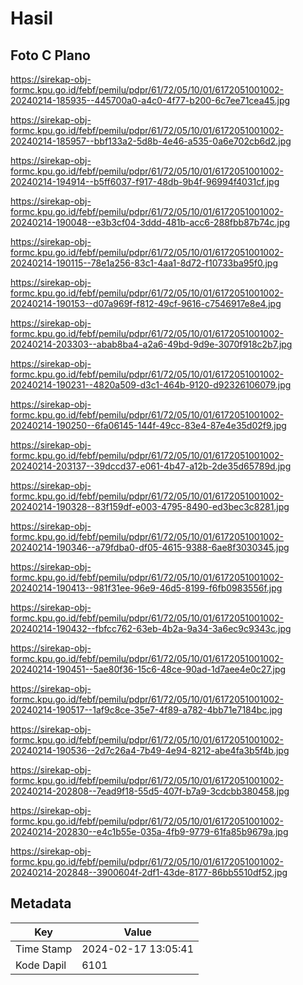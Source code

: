 # Hasil

## Foto C Plano

https://sirekap-obj-formc.kpu.go.id/febf/pemilu/pdpr/61/72/05/10/01/6172051001002-20240214-185935--445700a0-a4c0-4f77-b200-6c7ee71cea45.jpg

https://sirekap-obj-formc.kpu.go.id/febf/pemilu/pdpr/61/72/05/10/01/6172051001002-20240214-185957--bbf133a2-5d8b-4e46-a535-0a6e702cb6d2.jpg

https://sirekap-obj-formc.kpu.go.id/febf/pemilu/pdpr/61/72/05/10/01/6172051001002-20240214-194914--b5ff6037-f917-48db-9b4f-96994f4031cf.jpg

https://sirekap-obj-formc.kpu.go.id/febf/pemilu/pdpr/61/72/05/10/01/6172051001002-20240214-190048--e3b3cf04-3ddd-481b-acc6-288fbb87b74c.jpg

https://sirekap-obj-formc.kpu.go.id/febf/pemilu/pdpr/61/72/05/10/01/6172051001002-20240214-190115--78e1a256-83c1-4aa1-8d72-f10733ba95f0.jpg

https://sirekap-obj-formc.kpu.go.id/febf/pemilu/pdpr/61/72/05/10/01/6172051001002-20240214-190153--d07a969f-f812-49cf-9616-c7546917e8e4.jpg

https://sirekap-obj-formc.kpu.go.id/febf/pemilu/pdpr/61/72/05/10/01/6172051001002-20240214-203303--abab8ba4-a2a6-49bd-9d9e-3070f918c2b7.jpg

https://sirekap-obj-formc.kpu.go.id/febf/pemilu/pdpr/61/72/05/10/01/6172051001002-20240214-190231--4820a509-d3c1-464b-9120-d92326106079.jpg

https://sirekap-obj-formc.kpu.go.id/febf/pemilu/pdpr/61/72/05/10/01/6172051001002-20240214-190250--6fa06145-144f-49cc-83e4-87e4e35d02f9.jpg

https://sirekap-obj-formc.kpu.go.id/febf/pemilu/pdpr/61/72/05/10/01/6172051001002-20240214-203137--39dccd37-e061-4b47-a12b-2de35d65789d.jpg

https://sirekap-obj-formc.kpu.go.id/febf/pemilu/pdpr/61/72/05/10/01/6172051001002-20240214-190328--83f159df-e003-4795-8490-ed3bec3c8281.jpg

https://sirekap-obj-formc.kpu.go.id/febf/pemilu/pdpr/61/72/05/10/01/6172051001002-20240214-190346--a79fdba0-df05-4615-9388-6ae8f3030345.jpg

https://sirekap-obj-formc.kpu.go.id/febf/pemilu/pdpr/61/72/05/10/01/6172051001002-20240214-190413--981f31ee-96e9-46d5-8199-f6fb0983556f.jpg

https://sirekap-obj-formc.kpu.go.id/febf/pemilu/pdpr/61/72/05/10/01/6172051001002-20240214-190432--fbfcc762-63eb-4b2a-9a34-3a6ec9c9343c.jpg

https://sirekap-obj-formc.kpu.go.id/febf/pemilu/pdpr/61/72/05/10/01/6172051001002-20240214-190451--5ae80f36-15c6-48ce-90ad-1d7aee4e0c27.jpg

https://sirekap-obj-formc.kpu.go.id/febf/pemilu/pdpr/61/72/05/10/01/6172051001002-20240214-190517--1af9c8ce-35e7-4f89-a782-4bb71e7184bc.jpg

https://sirekap-obj-formc.kpu.go.id/febf/pemilu/pdpr/61/72/05/10/01/6172051001002-20240214-190536--2d7c26a4-7b49-4e94-8212-abe4fa3b5f4b.jpg

https://sirekap-obj-formc.kpu.go.id/febf/pemilu/pdpr/61/72/05/10/01/6172051001002-20240214-202808--7ead9f18-55d5-407f-b7a9-3cdcbb380458.jpg

https://sirekap-obj-formc.kpu.go.id/febf/pemilu/pdpr/61/72/05/10/01/6172051001002-20240214-202830--e4c1b55e-035a-4fb9-9779-61fa85b9679a.jpg

https://sirekap-obj-formc.kpu.go.id/febf/pemilu/pdpr/61/72/05/10/01/6172051001002-20240214-202848--3900604f-2df1-43de-8177-86bb5510df52.jpg


## Metadata

| Key        | Value               |
| ---------- | ------------------- |
| Time Stamp | 2024-02-17 13:05:41 |
| Kode Dapil | 6101                |



